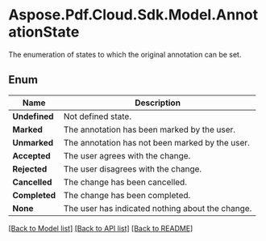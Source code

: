 # Aspose.Pdf.Cloud.Sdk.Model.AnnotationState
The enumeration of states to which the original annotation can be set.

## Enum

 Name | Description
------------ | ------------
**Undefined** | Not defined state.
**Marked** | The annotation has been marked by the user.
**Unmarked** | The annotation has not been marked by the user.
**Accepted** | The user agrees with the change.
**Rejected** | The user disagrees with the change.
**Cancelled** | The change has been cancelled.
**Completed** | The change has been completed.
**None** | The user has indicated nothing about the change.


[[Back to Model list]](../README.md#documentation-for-models) [[Back to API list]](../README.md#documentation-for-api-endpoints) [[Back to README]](../README.md)

